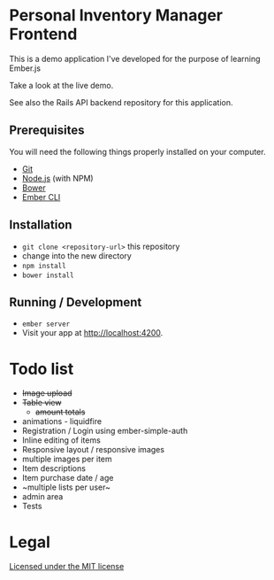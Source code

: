 # Personal Inventory Manager Frontend

This is a demo application I've developed for the purpose of learning Ember.js

Take a look at the live demo.

See also the Rails API backend repository for this application.

## Prerequisites

You will need the following things properly installed on your computer.

* [Git](http://git-scm.com/)
* [Node.js](http://nodejs.org/) (with NPM)
* [Bower](http://bower.io/)
* [Ember CLI](http://www.ember-cli.com/)

## Installation

* `git clone <repository-url>` this repository
* change into the new directory
* `npm install`
* `bower install`

## Running / Development

* `ember server`
* Visit your app at [http://localhost:4200](http://localhost:4200).

# Todo list

- ~~Image upload~~
- ~~Table view~~
  - ~~amount totals~~
- animations - liquidfire
- Registration / Login using ember-simple-auth
- Inline editing of items
- Responsive layout / responsive images
- multiple images per item
- Item descriptions
- Item purchase date / age
- ~multiple lists per user~
- admin area
- Tests

# Legal

[Licensed under the MIT license](http://www.opensource.org/licenses/mit-license.php)

